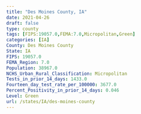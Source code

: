 ```yaml
---
title: "Des Moines County, IA"
date: 2021-04-26
draft: false
type: county
tags: [FIPS:19057.0,FEMA:7.0,Micropolitan,Green]
categories: [IA]
County: Des Moines County
State: IA
FIPS: 19057.0
FEMA_Region: 7.0
Population: 38967.0
NCHS_Urban_Rural_Classification: Micropolitan
Tests_in_prior_14_days: 1433.0
Fourteen_day_test_rate_per_100000: 3677.0
Percent_Positivity_in_prior_14_days: 0.046
Level: Green
url: /states/IA/des-moines-county
---
```



